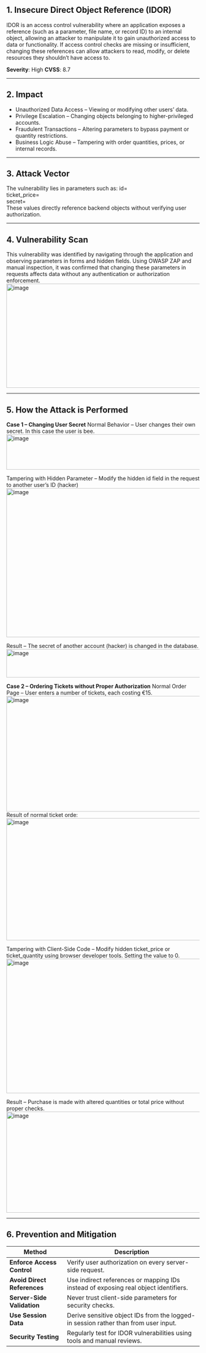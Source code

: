 ## 1. Insecure Direct Object Reference (IDOR)
IDOR is an access control vulnerability where an application exposes a reference (such as a parameter, file name, or record ID) to an internal object, allowing an attacker to manipulate it to gain unauthorized access to data or functionality.
If access control checks are missing or insufficient, changing these references can allow attackers to read, modify, or delete resources they shouldn’t have access to.

**Severity**: High
**CVSS**: 8.7

---

## 2. Impact
- Unauthorized Data Access – Viewing or modifying other users’ data.
- Privilege Escalation – Changing objects belonging to higher-privileged accounts.
- Fraudulent Transactions – Altering parameters to bypass payment or quantity restrictions.
- Business Logic Abuse – Tampering with order quantities, prices, or internal records.

---

## 3. Attack Vector
The vulnerability lies in parameters such as:
id=  
ticket_price=  
secret=  
These values directly reference backend objects without verifying user authorization.

---

## 4. Vulnerability Scan
This vulnerability was identified by navigating through the application and observing parameters in forms and hidden fields.
Using OWASP ZAP and manual inspection, it was confirmed that changing these parameters in requests affects data without any authentication or authorization enforcement.
<img width="621" height="271" alt="image" src="https://github.com/user-attachments/assets/823c5e55-92df-45c8-a1ea-84eef1918b11" />

---

## 5. How the Attack is Performed
**Case 1 – Changing User Secret**
Normal Behavior – User changes their own secret. In this case the user is bee.
<img width="752" height="92" alt="image" src="https://github.com/user-attachments/assets/dc5fdb8a-8a77-48dc-8fff-bc4487476775" />

Tampering with Hidden Parameter – Modify the hidden id field in the request to another user’s ID (hacker)
<img width="752" height="388" alt="image" src="https://github.com/user-attachments/assets/cd567741-f4dd-4e36-89dc-fc655793cb12" />

Result – The secret of another account (hacker) is changed in the database.
<img width="752" height="74" alt="image" src="https://github.com/user-attachments/assets/08927fa2-001d-4f07-9357-e9a537c664d1" />

**Case 2 – Ordering Tickets without Proper Authorization**
Normal Order Page – User enters a number of tickets, each costing €15.
<img width="752" height="301" alt="image" src="https://github.com/user-attachments/assets/1874a4ea-e46f-4dd6-8ba8-48f32594f7d7" />
Result of normal ticket orde:
<img width="752" height="318" alt="image" src="https://github.com/user-attachments/assets/2f35ede7-1660-4a0a-8e68-5d605e383ebe" />

Tampering with Client-Side Code – Modify hidden ticket_price or ticket_quantity using browser developer tools. Setting the value to 0.
<img width="752" height="350" alt="image" src="https://github.com/user-attachments/assets/7262834f-f67d-454f-9485-8b077b2a1b94" />

Result – Purchase is made with altered quantities or total price without proper checks.
<img width="752" height="263" alt="image" src="https://github.com/user-attachments/assets/d89cd6d5-f1d0-4b58-910c-9439411d8e35" />

---

## 6. Prevention and Mitigation
| Method                  | Description |
|-------------------------|-------------|
| **Enforce Access Control** | Verify user authorization on every server-side request. |
| **Avoid Direct References** | Use indirect references or mapping IDs instead of exposing real object identifiers. |
| **Server-Side Validation**  | Never trust client-side parameters for security checks. |
| **Use Session Data**        | Derive sensitive object IDs from the logged-in session rather than from user input. |
| **Security Testing**        | Regularly test for IDOR vulnerabilities using tools and manual reviews. |


